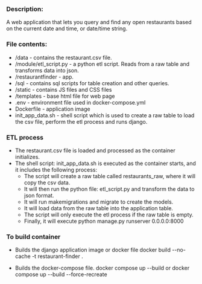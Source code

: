 
### Description:
A web application that lets you query and find any open restaurants based on the current date and time, or date/time string.

### File contents:
* /data - contains the restaurant.csv file.
* /module/etl_script.py - a python etl script. Reads from a raw table and transforms data into json.
* /restaurantfinder - app.
* /sql - contains sql scripts for table creation and other queries.
* /static - contains JS files and CSS files
* /templates - base html file for web page
* .env - environment file used in docker-compose.yml
* Dockerfile - application image
* init_app_data.sh - shell script which is used to create a raw table to load the csv file, perform the etl process and runs django.
  
### ETL process
* The restaurant.csv file is loaded and processed as the container initializes.
* The shell script: init_app_data.sh is executed as the container starts, and it includes the following process:
  * The script will create a raw table called restaurants_raw, where it will copy the csv data.
  * It will then run the python file: etl_script.py and transform the data to json format.
  * It will run makemigrations and migrate to create the models.
  * It will load data from the raw table into the application table.
  * The script will only execute the etl process if the raw table is empty.
  * Finally, it will execute python manage.py runserver 0.0.0.0:8000


### To build container

* Builds the django application image or docker file
docker build --no-cache -t restaurant-finder . 

* Builds the docker-compose file.
docker compose up --build or docker compose up --build --force-recreate  